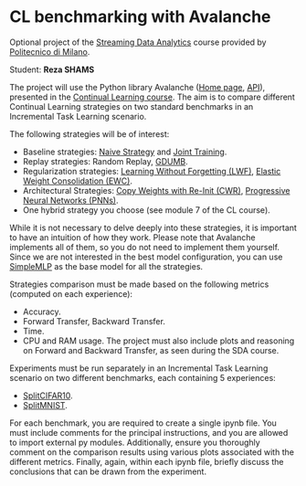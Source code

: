 # CL benchmarking with Avalanche

Optional project of the [Streaming Data Analytics](http://emanueledellavalle.org/teaching/streaming-data-analytics-2022-23/) course provided by [Politecnico di Milano](https://www11.ceda.polimi.it/schedaincarico/schedaincarico/controller/scheda_pubblica/SchedaPublic.do?&evn_default=evento&c_classe=811164&polij_device_category=DESKTOP&__pj0=0&__pj1=1b82965d3c68857e2087d3f3b98a9e40).

Student: **Reza SHAMS**

The project will use the Python library Avalanche ([Home page](https://avalanche.continualai.org/), [API](https://avalanche-api.continualai.org/en/v0.3.1/)), presented in the [Continual Learning course](https://course.continualai.org/). The aim is to compare different Continual Learning strategies on two standard benchmarks in an Incremental Task Learning scenario.

The following strategies will be of interest:
- Baseline strategies: [Naive Strategy](https://avalanche-api.continualai.org/en/v0.3.1/generated/avalanche.training.Naive.html#avalanche.training.Naive) and [Joint Training](https://avalanche-api.continualai.org/en/v0.3.1/generated/avalanche.training.JointTraining.html#avalanche.training.JointTraining). 
- Replay strategies: Random Replay, [GDUMB](https://arxiv.org/abs/1809.05922). 
- Regularization strategies: [Learning Without Forgetting (LWF)](https://arxiv.org/pdf/1606.09282.pdf), [Elastic Weight Consolidation (EWC)](https://arxiv.org/pdf/1612.00796.pdf
  ). 
- Architectural Strategies: [Copy Weights with Re-Init (CWR)](https://arxiv.org/pdf/1907.03799.pdf), [Progressive Neural Networks (PNNs)](https://arxiv.org/abs/1606.04671
). 
- One hybrid strategy you choose (see module 7 of the CL course).

While it is not necessary to delve deeply into these strategies, it is important to have an intuition of how they work. Please note that Avalanche implements all of them, so you do not need to implement them yourself. Since we are not interested in the best model configuration, you can use [SimpleMLP](https://avalanche-api.continualai.org/en/v0.3.1/generated/avalanche.models.SimpleMLP.html) as the base model for all the strategies.

Strategies comparison must be made based on the following metrics (computed on each experience):
- Accuracy. 
- Forward Transfer, Backward Transfer. 
- Time. 
- CPU and RAM usage.
The project must also include plots and reasoning on Forward and Backward Transfer, as seen during the SDA course.

Experiments must be run separately in an Incremental Task Learning scenario on two different benchmarks, each containing 5 experiences:
- [SplitCIFAR10](https://avalanche-api.continualai.org/en/v0.3.1/generated/avalanche.benchmarks.classic.SplitCIFAR10.html
). 
- [SplitMNIST](https://avalanche-api.continualai.org/en/v0.3.1/generated/avalanche.benchmarks.classic.SplitMNIST.html).

For each benchmark, you are required to create a single ipynb file. You must include comments for the principal instructions, and you are allowed to import external py modules. Additionally, ensure you thoroughly comment on the comparison results using various plots associated with the different metrics. Finally, again, within each ipynb file, briefly discuss the conclusions that can be drawn from the experiment.
